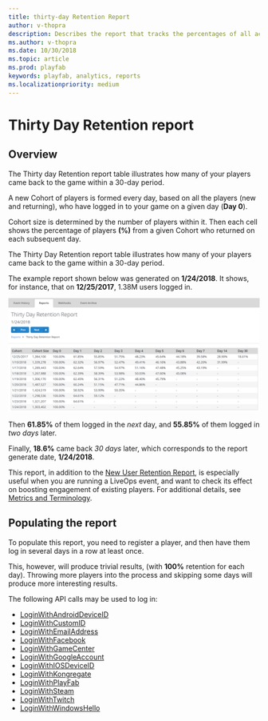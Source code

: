 ```yaml
---
title: thirty-day Retention Report
author: v-thopra
description: Describes the report that tracks the percentages of all active players who return to your game over 30 days.
ms.author: v-thopra
ms.date: 10/30/2018
ms.topic: article
ms.prod: playfab
keywords: playfab, analytics, reports
ms.localizationpriority: medium
---
```


# Thirty Day Retention report

## Overview

The Thirty day Retention report table illustrates how many of your players came back to the game within a 30-day period.

A new Cohort of players is formed every day, based on all the players (new and returning), who have logged in to your game on a given day (**Day 0**).

Cohort size is determined by the number of players within it. Then each cell shows the percentage of players **(%)** from a given Cohort who returned on each subsequent day.

The Thirty Day Retention report table illustrates how many of your players came back to the game within a 30-day period.

The example report shown below was generated on **1/24/2018**. It shows, for instance, that on **12/25/2017**, 1.38M users logged in.

![Thirty-day Retention Report](media/tutorials/thirty-day-retention-report-table.png)

Then **61.85%** of them logged in the *next* day, and **55.85%** of them logged in *two days* later.

Finally, **18.6%** came back *30 days* later, which corresponds to the report generate date, **1/24/2018**.

This report, in addition to the [New User Retention Report](thirty-day-new-user-retention-report.md), is especially useful when you are running a LiveOps event, and want to check its effect on boosting engagement of existing players. For additional details, see [Metrics and Terminology](../metrics/metrics-and-terminology.md).

## Populating the report

To populate this report, you need to register a player, and then have them log in several days in a row at least once.

This, however, will produce trivial results, (with **100%** retention for each day). Throwing more players into the process and skipping some days will produce more interesting results.

The following API calls may be used to log in:

- [LoginWithAndroidDeviceID](xref:titleid.playfabapi.com.client.authentication.loginwithandroiddeviceid)
- [LoginWithCustomID](xref:titleid.playfabapi.com.client.authentication.loginwithcustomid)
- [LoginWithEmailAddress](xref:titleid.playfabapi.com.client.authentication.loginwithemailaddress)
- [LoginWithFacebook](xref:titleid.playfabapi.com.client.authentication.loginwithfacebook)
- [LoginWithGameCenter](xref:titleid.playfabapi.com.client.authentication.loginwithgamecenter)
- [LoginWithGoogleAccount](xref:titleid.playfabapi.com.client.authentication.loginwithgoogleaccount)
- [LoginWithIOSDeviceID](xref:titleid.playfabapi.com.client.authentication.loginwithiosdeviceid)
- [LoginWithKongregate](xref:titleid.playfabapi.com.client.authentication.loginwithkongregate)
- [LoginWithPlayFab](xref:titleid.playfabapi.com.client.authentication.loginwithplayfab)
- [LoginWithSteam](xref:titleid.playfabapi.com.client.authentication.loginwithsteam)
- [LoginWithTwitch](xref:titleid.playfabapi.com.client.authentication.loginwithtwitch)
- [LoginWithWindowsHello](xref:titleid.playfabapi.com.client.authentication.loginwithwindowshello)
